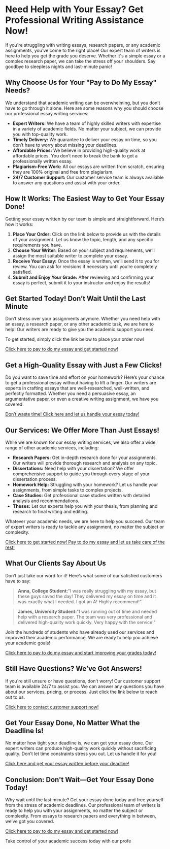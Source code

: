 # Need Help with Your Essay? Get Professional Writing Assistance Now!

If you're struggling with writing essays, research papers, or any academic assignments, you've come to the right place! Our expert team of writers is here to help you get the grade you deserve. Whether it's a simple essay or a complex research paper, we can take the stress off your shoulders. Say goodbye to sleepless nights and last-minute panic!

## Why Choose Us for Your "Pay to Do My Essay" Needs?

We understand that academic writing can be overwhelming, but you don’t have to go through it alone. Here are some reasons why you should choose our professional essay writing services:

- **Expert Writers:** We have a team of highly skilled writers with expertise in a variety of academic fields. No matter your subject, we can provide you with top-quality work.
- **Timely Delivery:** We guarantee to deliver your essay on time, so you don’t have to worry about missing your deadlines.
- **Affordable Prices:** We believe in providing high-quality work at affordable prices. You don’t need to break the bank to get a professionally written essay.
- **Plagiarism-Free Work:** All our essays are written from scratch, ensuring they are 100% original and free from plagiarism.
- **24/7 Customer Support:** Our customer service team is always available to answer any questions and assist with your order.

## How It Works: The Easiest Way to Get Your Essay Done!

Getting your essay written by our team is simple and straightforward. Here’s how it works:

1. **Place Your Order:** Click on the link below to provide us with the details of your assignment. Let us know the topic, length, and any specific requirements you have.
2. **Choose Your Writer:** Based on your subject and requirements, we’ll assign the most suitable writer to complete your essay.
3. **Receive Your Essay:** Once the essay is written, we’ll send it to you for review. You can ask for revisions if necessary until you’re completely satisfied.
4. **Submit and Enjoy Your Grade:** After reviewing and confirming your essay is perfect, submit it to your instructor and enjoy the results!

## Get Started Today! Don’t Wait Until the Last Minute

Don’t stress over your assignments anymore. Whether you need help with an essay, a research paper, or any other academic task, we are here to help! Our writers are ready to give you the academic support you need.

To get started, simply click the link below to place your order now!

[Click here to pay to do my essay and get started now!](https://tinyurl.com/topessay?keyword=pay+to+do+my+essay)

## Get a High-Quality Essay with Just a Few Clicks!

Do you want to save time and effort on your homework? Here’s your chance to get a professional essay without having to lift a finger. Our writers are experts in crafting essays that are well-researched, well-written, and perfectly formatted. Whether you need a persuasive essay, an argumentative paper, or even a creative writing assignment, we have you covered.

[Don’t waste time! Click here and let us handle your essay today!](https://tinyurl.com/topessay?keyword=pay+to+do+my+essay)

## Our Services: We Offer More Than Just Essays!

While we are known for our essay writing services, we also offer a wide range of other academic services, including:

- **Research Papers:** Get in-depth research done for your assignments. Our writers will provide thorough research and analysis on any topic.
- **Dissertations:** Need help with your dissertation? We offer comprehensive support to guide you through every stage of your dissertation process.
- **Homework Help:** Struggling with your homework? Let us handle your assignments, from simple tasks to complex projects.
- **Case Studies:** Get professional case studies written with detailed analysis and recommendations.
- **Theses:** Let our experts help you with your thesis, from planning and research to final writing and editing.

Whatever your academic needs, we are here to help you succeed. Our team of expert writers is ready to tackle any assignment, no matter the subject or complexity.

[Click here to get started now! Pay to do my essay and let us take care of the rest!](https://tinyurl.com/topessay?keyword=pay+to+do+my+essay)

## What Our Clients Say About Us

Don’t just take our word for it! Here’s what some of our satisfied customers have to say:

> **Anna, College Student:**"I was really struggling with my essay, but these guys saved the day! They delivered my essay on time and it was exactly what I needed. I got an A! Highly recommend!"

> **James, University Student:**"I was running out of time and needed help with a research paper. The team was very professional and delivered high-quality work quickly. Very happy with the service!"

Join the hundreds of students who have already used our services and improved their academic performance. We are ready to help you achieve your academic goals!

[Click here to pay to do my essay and start improving your grades today!](https://tinyurl.com/topessay?keyword=pay+to+do+my+essay)

## Still Have Questions? We’ve Got Answers!

If you're still unsure or have questions, don’t worry! Our customer support team is available 24/7 to assist you. We can answer any questions you have about our services, pricing, or process. Just click the link below to reach out to us.

[Click here to contact customer support now!](https://tinyurl.com/topessay?keyword=pay+to+do+my+essay)

## Get Your Essay Done, No Matter What the Deadline Is!

No matter how tight your deadline is, we can get your essay done. Our expert writers can produce high-quality work quickly without sacrificing quality. Don’t let time constraints stress you out. Let us handle it for you!

[Click here and get your essay written before your deadline!](https://tinyurl.com/topessay?keyword=pay+to+do+my+essay)

## Conclusion: Don't Wait—Get Your Essay Done Today!

Why wait until the last minute? Get your essay done today and free yourself from the stress of academic deadlines. Our professional team of writers is ready to help you with your assignments, no matter the subject or complexity. From essays to research papers and everything in between, we’ve got you covered.

[Click here to pay to do my essay and get started now!](https://tinyurl.com/topessay?keyword=pay+to+do+my+essay)

Take control of your academic success today with our profe
